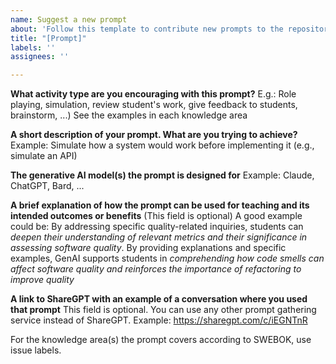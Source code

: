 ```yaml
---
name: Suggest a new prompt
about: 'Follow this template to contribute new prompts to the repository '
title: "[Prompt]"
labels: ''
assignees: ''

---
```


**What activity type are you encouraging with this prompt?**
E.g.: Role playing, simulation, review student's work, give feedback to students, brainstorm, ...) See the examples in each knowledge area

**A short description of your prompt. What are you trying to achieve?**
Example: Simulate how a system would work before implementing it (e.g., simulate an API)

**The generative AI model(s) the prompt is designed for**
Example: Claude, ChatGPT, Bard, ...

**A brief explanation of how the prompt can be used for teaching and its intended outcomes or benefits**
(This field is optional) A good example could be: By addressing specific quality-related inquiries, students can *deepen their understanding of relevant metrics and their significance in assessing software quality*.   By providing explanations and specific examples, GenAI supports students in *comprehending how code smells can affect software quality and reinforces the importance of refactoring to improve quality*


**A link to ShareGPT with an example of a conversation where you used that prompt**
This field is optional. You can use any other prompt gathering service instead of ShareGPT. Example: https://sharegpt.com/c/iEGNTnR

For the knowledge area(s) the prompt covers according to SWEBOK, use issue labels.
